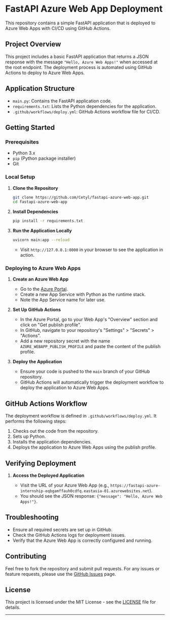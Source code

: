 # FastAPI Azure Web App Deployment

This repository contains a simple FastAPI application that is deployed to Azure Web Apps with CI/CD using GitHub Actions.

## Project Overview

This project includes a basic FastAPI application that returns a JSON response with the message `"Hello, Azure Web Apps!"` when accessed at the root endpoint. The deployment process is automated using GitHub Actions to deploy to Azure Web Apps.

## Application Structure

- `main.py`: Contains the FastAPI application code.
- `requirements.txt`: Lists the Python dependencies for the application.
- `.github/workflows/deploy.yml`: GitHub Actions workflow file for CI/CD.

## Getting Started

### Prerequisites

- Python 3.x
- `pip` (Python package installer)
- Git

### Local Setup

1. **Clone the Repository**

    ```bash
    git clone https://github.com/Cetyl/fastapi-azure-web-app.git
    cd fastapi-azure-web-app
    ```

2. **Install Dependencies**

    ```bash
    pip install -r requirements.txt
    ```

3. **Run the Application Locally**

    ```bash
    uvicorn main:app --reload
    ```

    - Visit `http://127.0.0.1:8000` in your browser to see the application in action.

### Deploying to Azure Web Apps

1. **Create an Azure Web App**

    - Go to the [Azure Portal](https://portal.azure.com/).
    - Create a new App Service with Python as the runtime stack.
    - Note the App Service name for later use.

2. **Set Up GitHub Actions**

    - In the Azure Portal, go to your Web App's "Overview" section and click on "Get publish profile".
    - In GitHub, navigate to your repository's "Settings" > "Secrets" > "Actions".
    - Add a new repository secret with the name `AZURE_WEBAPP_PUBLISH_PROFILE` and paste the content of the publish profile.

3. **Deploy the Application**

    - Ensure your code is pushed to the `main` branch of your GitHub repository.
    - GitHub Actions will automatically trigger the deployment workflow to deploy the application to Azure Web Apps.

## GitHub Actions Workflow

The deployment workflow is defined in `.github/workflows/deploy.yml`. It performs the following steps:

1. Checks out the code from the repository.
2. Sets up Python.
3. Installs the application dependencies.
4. Deploys the application to Azure Web Apps using the publish profile.

## Verifying Deployment

1. **Access the Deployed Application**

    - Visit the URL of your Azure Web App (e.g., `https://fastapi-azure-internship-eqbgamffauh0cdfq.eastasia-01.azurewebsites.net`).
    - You should see the JSON response: `{"message": "Hello, Azure Web Apps!"}`.

## Troubleshooting

- Ensure all required secrets are set up in GitHub.
- Check the GitHub Actions logs for deployment issues.
- Verify that the Azure Web App is correctly configured and running.

## Contributing

Feel free to fork the repository and submit pull requests. For any issues or feature requests, please use the [GitHub Issues](https://github.com/<your-username>/fastapi-azure-web-app/issues) page.

## License

This project is licensed under the MIT License - see the [LICENSE](LICENSE) file for details.

---
